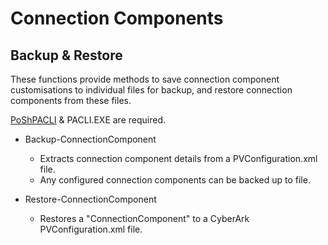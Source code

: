 # Connection Components

## Backup & Restore

These functions provide methods to save connection component customisations to individual files for backup, and restore connection components from these files.

[PoShPACLI](https://github.com/pspete/PoShPACLI) & PACLI.EXE are required.

- Backup-ConnectionComponent
  - Extracts connection component details from a PVConfiguration.xml file.
  - Any configured connection components can be backed up to file.

- Restore-ConnectionComponent
  - Restores a "ConnectionComponent" to a CyberArk PVConfiguration.xml file.
